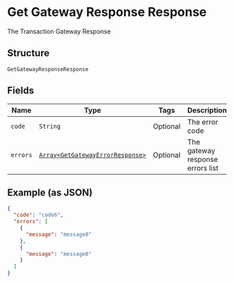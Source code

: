 
# Get Gateway Response Response

The Transaction Gateway Response

## Structure

`GetGatewayResponseResponse`

## Fields

| Name | Type | Tags | Description |
|  --- | --- | --- | --- |
| `code` | `String` | Optional | The error code |
| `errors` | [`Array<GetGatewayErrorResponse>`](../../doc/models/get-gateway-error-response.md) | Optional | The gateway response errors list |

## Example (as JSON)

```json
{
  "code": "code6",
  "errors": [
    {
      "message": "message0"
    },
    {
      "message": "message0"
    }
  ]
}
```

